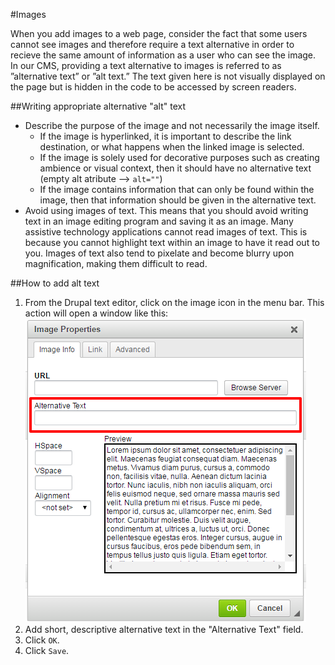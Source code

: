 #Images

When you add images to a web page, consider the fact that some users cannot see images and therefore require a text alternative in order to recieve the same amount of information as a user who can see the image. In our CMS, providing a text alternative to images is referred to as ”alternative text” or ”alt text.” The text given here is not visually displayed on the page but is hidden in the code to be accessed by screen readers.

##Writing appropriate alternative "alt" text
* Describe the purpose of the image and not necessarily the image itself. 
    * If the image is hyperlinked, it is important to describe the link destination, or what happens when the linked image is selected.
    * If the image is solely used for decorative purposes such as creating ambience or visual context, then it should have no alternative text (empty alt atribute --> `alt=""`)
    * If the image contains information that can only be found within the image, then that information should be given in the alternative text.
* Avoid using images of text. This means that you should avoid writing text in an image editing program and saving it as an image. Many assistive technology applications cannot read images of text. This is because you cannot highlight text within an image to have it read out to you. Images of text also tend to pixelate and become blurry upon magnification, making them difficult to read.

##How to add alt text 

1. From the Drupal text editor, click on the image icon in the menu bar. This action will open a window like this: 
![WYSIWYG image properties window](/images/alt-text-wysiwyg.png)
2. Add short, descriptive alternative text in the "Alternative Text" field.
3. Click `OK`. 
4. Click `Save`.
